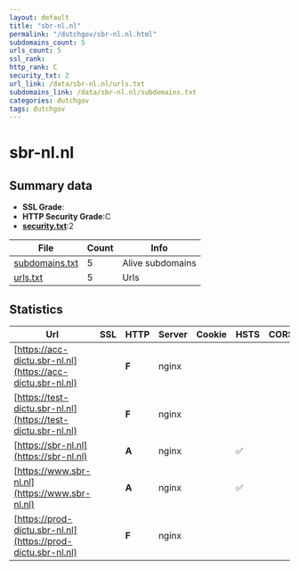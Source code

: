 ```yaml
---
layout: default
title: "sbr-nl.nl"
permalink: "/dutchgov/sbr-nl.nl.html"
subdomains_count: 5
urls_count: 5
ssl_rank: 
http_rank: C
security_txt: 2
url_link: /data/sbr-nl.nl/urls.txt
subdomains_link: /data/sbr-nl.nl/subdomains.txt
categories: dutchgov
tags: dutchgov
---
```



# sbr-nl.nl
## Summary data


 - **SSL Grade**:
 - **HTTP Security Grade**:C
 - **[security.txt](https://www.digitaleoverheid.nl/nieuws/standaard-security-txt-nu-verplicht-voor-overheid/)**:2


| File       | Count | Info |
|------------|-------|------|
|[subdomains.txt](/DutchGovScope/data/sbr-nl.nl/subdomains.txt)|5|Alive subdomains|
|[urls.txt](/DutchGovScope/data/sbr-nl.nl/urls.txt)|5|Urls|


## Statistics


| Url | SSL | HTTP | Server | Cookie | HSTS | CORS | CTO | CSP | XFO | XXP | RP |FP| Tech |Title |
|--------|-------|-------|------|------|------|------|------|------|------|------|------|------|------|------|
|[https://acc-dictu.sbr-nl.nl](https://acc-dictu.sbr-nl.nl)| | **F**|nginx| | | | | | | | :white_check_mark: | |Basic Nginx|401 Authorizatio...|
|[https://test-dictu.sbr-nl.nl](https://test-dictu.sbr-nl.nl)| | **F**|nginx| | | | | | | | :white_check_mark: | |Basic Nginx|401 Authorizatio...|
|[https://sbr-nl.nl](https://sbr-nl.nl)| | **A**|nginx| |:white_check_mark: | | | :white_check_mark:| :white_check_mark: | :white_check_mark: | :white_check_mark: | |HSTS Nginx|301 Moved Perman...|
|[https://www.sbr-nl.nl](https://www.sbr-nl.nl)| | **A**|nginx| |:white_check_mark: | | | :white_check_mark:| :white_check_mark: | :white_check_mark: | :white_check_mark: | |Drupal HSTS Nginx PHP|Home | Standard...|
|[https://prod-dictu.sbr-nl.nl](https://prod-dictu.sbr-nl.nl)| | **F**|nginx| | | | | | | | :white_check_mark: | |Nginx|301 Moved Perman...|


